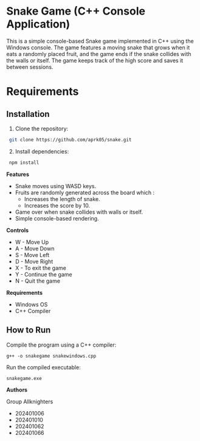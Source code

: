 # Snake Game (C++ Console Application)

This is a simple console-based Snake game implemented in C++  using the Windows console. The game features a moving snake that grows when it eats a randomly placed fruit, and the game ends if the snake collides with the walls or itself. The game keeps track of the high score and saves it between sessions.

# Requirements

## Installation
1. Clone the repository:
```bash
 git clone https://github.com/aprk05/snake.git
```

2. Install dependencies:
```bash
 npm install
 ```

**Features**
- Snake moves using WASD keys.
- Fruits are randomly generated across the board which :
  + Increases the length of snake.
  + Increases the score by 10.
- Game over when snake collides with walls or itself.
- Simple console-based rendering.

**Controls**
- W - Move Up
- A - Move Down
- S - Move Left
- D - Move Right
- X - To exit the game
- Y - Continue the game
- N - Quit the game

    
**Requirements**
- Windows OS
- C++ Compiler

## How to Run

Compile the program using a C++ compiler:

```
g++ -o snakegame snakewindows.cpp
```

Run the compiled executable:
```
snakegame.exe
```

**Authors**

Group Allknighters
- 202401006
- 202401010
- 202401062
- 202401066
